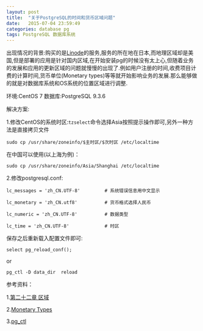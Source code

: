 ```yaml
---
layout: post
title:  "关于PostgreSQL的时间和货币区域问题"
date:   2015-07-04 23:59:49
categories: database pg
tags: PostgreSQL 数据库系统
---
```


出现情况的背景:购买的是[Linode](https://www.linode.com/)的服务,服务的所在地在日本,而地理区域却是美国,但是部署的应用是针对国内区域,在开始安装pg的时候没有太上心,但随着业务的发展和应用的更新区域的问题就慢慢的出现了.例如用户注册的时间,收费项目计费的计算时间,货币单位(Monetary types)等等就开始影响业务的发展.那么能够做的就是对数据库系统和OS系统的位置区域进行调整.

环境:CentOS 7
数据库:PostgreSQL 9.3.6

解决方案:

1.修改CentOS的系统时区:`tzselect`命令选择Asia按照提示操作即可,另外一种方法是直接拷贝文件

 `sudo cp /usr/share/zoneinfo/$主时区/$次时区 /etc/localtime`

在中国可以使用(以上海为例)：

`sudo cp /usr/share/zoneinfo/Asia/Shanghai /etc/localtime`

2.修改postgresql.conf:

```shell
lc_messages = 'zh_CN.UTF-8'			# 系统错误信息用中文显示

lc_monetary = 'zh_CN.utf8'			# 货币格式选择人民币

lc_numeric = 'zh_CN.UTF-8'			# 数据类型

lc_time = 'zh_CN.UTF-8'				# 时区
```

保存之后重新载入配置文件即可:
```shell
select pg_reload_conf();
```
or

```shell
pg_ctl -D data_dir  reload
```

参考资料：

1.[第二十二章 区域](https://wiki.postgresql.org/wiki/9.1%E7%AC%AC%E4%BA%8C%E5%8D%81%E4%BA%8C%E7%AB%A0)

2.[Monetary Types](http://www.postgresql.org/docs/current/static/datatype-money.html)

3.[pg_ctl](http://www.postgresql.org/docs/current/static/app-pg-ctl.html)
